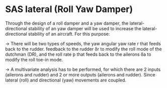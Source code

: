 # SAS lateral (Roll Yaw Damper)

Through the design of a roll damper and a yaw damper, the lateral-directional stability of an
yaw damper will be used to increase the lateral-directional stability of an aircraft.
For this purpose:

-> There will be two types of speeds, the yaw angular yaw rate r that feeds back to the rudder.
feedback to the rudder δr to modify the roll mode of the dutchman (DR), 
and the roll rate p that feeds back to the ailerons δa to modify the roll toe-in mode.

-> A multivariate analysis has to be performed, for which there are 2 inputs (ailerons and rudder) and 2 or more outputs (ailerons and rudder).
Since lateral (roll) and directional (yaw) movements are coupled.
